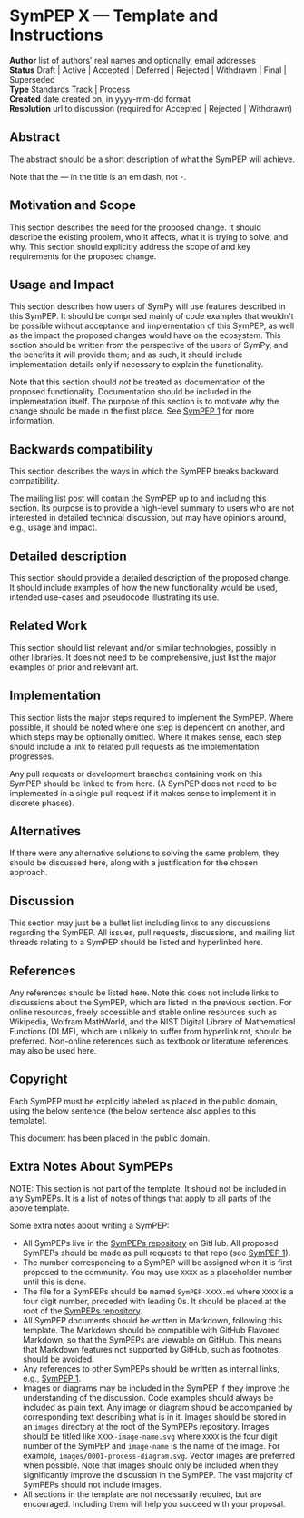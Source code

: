 SymPEP X — Template and Instructions
====================================

**Author** list of authors' real names and optionally, email addresses  
**Status** Draft | Active | Accepted | Deferred | Rejected | Withdrawn | Final | Superseded  
**Type** Standards Track | Process  
**Created** date created on, in yyyy-mm-dd format  
**Resolution** url to discussion (required for Accepted | Rejected | Withdrawn)  

## Abstract

The abstract should be a short description of what the SymPEP will achieve.

Note that the — in the title is an em dash, not -.

## Motivation and Scope

This section describes the need for the proposed change. It should describe
the existing problem, who it affects, what it is trying to solve, and why.
This section should explicitly address the scope of and key requirements for
the proposed change.

## Usage and Impact

This section describes how users of SymPy will use features described in this
SymPEP. It should be comprised mainly of code examples that wouldn't be possible
without acceptance and implementation of this SymPEP, as well as the impact the
proposed changes would have on the ecosystem. This section should be written
from the perspective of the users of SymPy, and the benefits it will provide
them; and as such, it should include implementation details only if
necessary to explain the functionality.

Note that this section should *not* be treated as documentation of the
proposed functionality. Documentation should be included in the implementation
itself. The purpose of this section is to motivate why the change should be
made in the first place. See [SymPEP 1](SymPEP-0001) for more information.

## Backwards compatibility

This section describes the ways in which the SymPEP breaks backward compatibility.

The mailing list post will contain the SymPEP up to and including this section.
Its purpose is to provide a high-level summary to users who are not interested
in detailed technical discussion, but may have opinions around, e.g., usage and
impact.

## Detailed description

This section should provide a detailed description of the proposed change.
It should include examples of how the new functionality would be used,
intended use-cases and pseudocode illustrating its use.

## Related Work

This section should list relevant and/or similar technologies, possibly in other
libraries. It does not need to be comprehensive, just list the major examples of
prior and relevant art.

## Implementation

This section lists the major steps required to implement the SymPEP.  Where
possible, it should be noted where one step is dependent on another, and which
steps may be optionally omitted.  Where it makes sense, each step should
include a link to related pull requests as the implementation progresses.

Any pull requests or development branches containing work on this SymPEP should
be linked to from here.  (A SymPEP does not need to be implemented in a single
pull request if it makes sense to implement it in discrete phases).

## Alternatives

If there were any alternative solutions to solving the same problem, they should
be discussed here, along with a justification for the chosen approach.

## Discussion

This section may just be a bullet list including links to any discussions
regarding the SymPEP. All issues, pull requests, discussions, and mailing list
threads relating to a SymPEP should be listed and hyperlinked here.

## References

Any references should be listed here. Note this does not include links to
discussions about the SymPEP, which are listed in the previous section. For
online resources, freely accessible and stable online resources such as
Wikipedia, Wolfram MathWorld, and the NIST Digital Library of Mathematical
Functions (DLMF), which are unlikely to suffer from hyperlink rot, should be
preferred. Non-online references such as textbook or literature references may
also be used here.

## Copyright

Each SymPEP must be explicitly labeled as placed in the public domain, using
the below sentence (the below sentence also applies to this template).

This document has been placed in the public domain.

## Extra Notes About SymPEPs

NOTE: This section is not part of the template. It should not be included in
any SymPEPs. It is a list of notes of things that apply to all parts of the
above template.

Some extra notes about writing a SymPEP:

- All SymPEPs live in the [SymPEPs
  repository](https://github.com/sympy/SymPEPs/) on GitHub. All proposed
  SymPEPs should be made as pull requests to that repo (see [SymPEP
  1](SymPEP-0001)).
- The number corresponding to a SymPEP will be assigned when it is first
  proposed to the community. You may use `XXXX` as a placeholder number until
  this is done.
- The file for a SymPEPs should be named `SymPEP-XXXX.md` where `XXXX` is a
  four digit number, preceded with leading 0s. It should be placed at the root
  of the [SymPEPs repository](https://github.com/sympy/SymPEPs/).
- All SymPEP documents should be written in Markdown, following this template.
  The Markdown should be compatible with GitHub Flavored Markdown, so that the
  SymPEPs are viewable on GitHub. This means that Markdown features
  not supported by GitHub, such as footnotes, should be avoided.
- Any references to other SymPEPs should be written as internal links, e.g.,
  [SymPEP 1](SymPEP-0001).
- Images or diagrams may be included in the SymPEP if they improve the
  understanding of the discussion. Code examples should always be included as
  plain text. Any image or diagram should be accompanied by corresponding text
  describing what is in it. Images should be stored in an `images` directory
  at the root of the SymPEPs repository. Images should be titled like
  `XXXX-image-name.svg` where `XXXX` is the four digit number of the SymPEP
  and `image-name` is the name of the image. For example,
  `images/0001-process-diagram.svg`. Vector images are preferred when
  possible. Note that images should only be included when they significantly
  improve the discussion in the SymPEP. The vast majority of SymPEPs should
  not include images.
- All sections in the template are not necessarily required, but are
  encouraged. Including them will help you succeed with your proposal.
